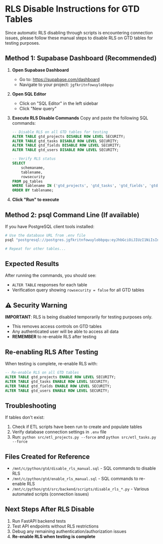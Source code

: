 # RLS Disable Instructions for GTD Tables

Since automatic RLS disabling through scripts is encountering connection issues, please follow these manual steps to disable RLS on GTD tables for testing purposes.

## Method 1: Supabase Dashboard (Recommended)

1. **Open Supabase Dashboard**
   - Go to: https://supabase.com/dashboard
   - Navigate to your project: `jgfkritnfowuylobbpqu`

2. **Open SQL Editor**
   - Click on "SQL Editor" in the left sidebar
   - Click "New query"

3. **Execute RLS Disable Commands**
   Copy and paste the following SQL commands:

   ```sql
   -- Disable RLS on all GTD tables for testing
   ALTER TABLE gtd_projects DISABLE ROW LEVEL SECURITY;
   ALTER TABLE gtd_tasks DISABLE ROW LEVEL SECURITY;
   ALTER TABLE gtd_fields DISABLE ROW LEVEL SECURITY;
   ALTER TABLE gtd_users DISABLE ROW LEVEL SECURITY;
   
   -- Verify RLS status
   SELECT 
       schemaname,
       tablename,
       rowsecurity
   FROM pg_tables 
   WHERE tablename IN ('gtd_projects', 'gtd_tasks', 'gtd_fields', 'gtd_users')
   ORDER BY tablename;
   ```

4. **Click "Run" to execute**

## Method 2: psql Command Line (If available)

If you have PostgreSQL client tools installed:

```bash
# Use the database URL from .env file
psql "postgresql://postgres.jgfkritnfowuylobbpqu:eyJhbGciOiJIUzI1NiIsInR5cCI6IkpXVCJ9.eyJpc3MiOiJzdXBhYmFzZSIsInJlZiI6ImpnZmtyaXRuZm93dXlsb2JicHF1Iiwicm9sZSI6InNlcnZpY2Vfcm9sZSIsImlhdCI6MTc0OTQ4ODg1NywiZXhwIjoyMDY1MDY0ODU3fQ.5lxQORHj_JlVj6pSQj3inXUORZbRRXa1DVyatd_lRMQ@aws-0-us-east-1.pooler.supabase.com:5432/postgres" -c "ALTER TABLE gtd_projects DISABLE ROW LEVEL SECURITY;"

# Repeat for other tables...
```

## Expected Results

After running the commands, you should see:
- `ALTER TABLE` responses for each table
- Verification query showing `rowsecurity = false` for all GTD tables

## ⚠️ Security Warning

**IMPORTANT**: RLS is being disabled temporarily for testing purposes only.

- This removes access controls on GTD tables
- Any authenticated user will be able to access all data
- **REMEMBER** to re-enable RLS after testing

## Re-enabling RLS After Testing

When testing is complete, re-enable RLS with:

```sql
-- Re-enable RLS on all GTD tables
ALTER TABLE gtd_projects ENABLE ROW LEVEL SECURITY;
ALTER TABLE gtd_tasks ENABLE ROW LEVEL SECURITY;
ALTER TABLE gtd_fields ENABLE ROW LEVEL SECURITY;
ALTER TABLE gtd_users ENABLE ROW LEVEL SECURITY;
```

## Troubleshooting

If tables don't exist:
1. Check if ETL scripts have been run to create and populate tables
2. Verify database connection settings in `.env` file
3. Run: `python src/etl_projects.py --force` and `python src/etl_tasks.py --force`

## Files Created for Reference

- `/mnt/c/python/gtd/disable_rls_manual.sql` - SQL commands to disable RLS
- `/mnt/c/python/gtd/enable_rls_manual.sql` - SQL commands to re-enable RLS
- `/mnt/c/python/gtd/src/backend/scripts/disable_rls_*.py` - Various automated scripts (connection issues)

## Next Steps After RLS Disable

1. Run FastAPI backend tests
2. Test API endpoints without RLS restrictions
3. Debug any remaining authentication/authorization issues
4. **Re-enable RLS when testing is complete**